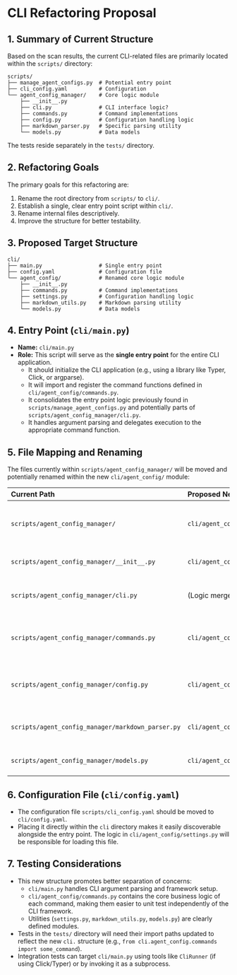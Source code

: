 # CLI Refactoring Proposal

## 1. Summary of Current Structure

Based on the scan results, the current CLI-related files are primarily located within the `scripts/` directory:

```
scripts/
├── manage_agent_configs.py  # Potential entry point
├── cli_config.yaml          # Configuration
└── agent_config_manager/    # Core logic module
    ├── __init__.py
    ├── cli.py               # CLI interface logic?
    ├── commands.py          # Command implementations
    ├── config.py            # Configuration handling logic
    ├── markdown_parser.py   # Specific parsing utility
    └── models.py            # Data models
```

The tests reside separately in the `tests/` directory.

## 2. Refactoring Goals

The primary goals for this refactoring are:
1.  Rename the root directory from `scripts/` to `cli/`.
2.  Establish a single, clear entry point script within `cli/`.
3.  Rename internal files descriptively.
4.  Improve the structure for better testability.

## 3. Proposed Target Structure

```
cli/
├── main.py                  # Single entry point
├── config.yaml              # Configuration file
└── agent_config/            # Renamed core logic module
    ├── __init__.py
    ├── commands.py          # Command implementations
    ├── settings.py          # Configuration handling logic
    ├── markdown_utils.py    # Markdown parsing utility
    └── models.py            # Data models
```

## 4. Entry Point (`cli/main.py`)

*   **Name:** `cli/main.py`
*   **Role:** This script will serve as the **single entry point** for the entire CLI application.
    *   It should initialize the CLI application (e.g., using a library like Typer, Click, or argparse).
    *   It will import and register the command functions defined in `cli/agent_config/commands.py`.
    *   It consolidates the entry point logic previously found in `scripts/manage_agent_configs.py` and potentially parts of `scripts/agent_config_manager/cli.py`.
    *   It handles argument parsing and delegates execution to the appropriate command function.

## 5. File Mapping and Renaming

The files currently within `scripts/agent_config_manager/` will be moved and potentially renamed within the new `cli/agent_config/` module:

| Current Path                                | Proposed New Path                   | Rationale                                                                 |
| :------------------------------------------ | :---------------------------------- | :------------------------------------------------------------------------ |
| `scripts/agent_config_manager/`             | `cli/agent_config/`                 | Core logic module, renamed for clarity within the `cli` context.        |
| `scripts/agent_config_manager/__init__.py`  | `cli/agent_config/__init__.py`      | Standard Python package initializer.                                      |
| `scripts/agent_config_manager/cli.py`       | (Logic merged into `cli/main.py`)   | Entry point and CLI framework setup belong in the main script.            |
| `scripts/agent_config_manager/commands.py`  | `cli/agent_config/commands.py`      | Name is descriptive; contains the actual command logic.                   |
| `scripts/agent_config_manager/config.py`    | `cli/agent_config/settings.py`      | `settings.py` is a common convention for configuration loading/handling.  |
| `scripts/agent_config_manager/markdown_parser.py` | `cli/agent_config/markdown_utils.py` | More general name (`_utils`) reflecting its utility function.             |
| `scripts/agent_config_manager/models.py`    | `cli/agent_config/models.py`        | Name is already descriptive and standard.                                 |

## 6. Configuration File (`cli/config.yaml`)

*   The configuration file `scripts/cli_config.yaml` should be moved to `cli/config.yaml`.
*   Placing it directly within the `cli` directory makes it easily discoverable alongside the entry point. The logic in `cli/agent_config/settings.py` will be responsible for loading this file.

## 7. Testing Considerations

*   This new structure promotes better separation of concerns:
    *   `cli/main.py` handles CLI argument parsing and framework setup.
    *   `cli/agent_config/commands.py` contains the core business logic of each command, making them easier to unit test independently of the CLI framework.
    *   Utilities (`settings.py`, `markdown_utils.py`, `models.py`) are clearly defined modules.
*   Tests in the `tests/` directory will need their import paths updated to reflect the new `cli.` structure (e.g., `from cli.agent_config.commands import some_command`).
*   Integration tests can target `cli/main.py` using tools like `CliRunner` (if using Click/Typer) or by invoking it as a subprocess.